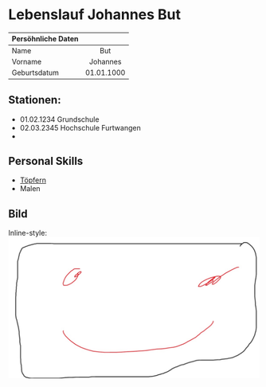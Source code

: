 # Lebenslauf Johannes But

| Persöhnliche Daten  |            | 
| ------------- |:-------------:| 
| Name       | But | $1600 |
| Vorname       | Johannes      |   
| Geburtsdatum | 01.01.1000      |   





## Stationen:
 * 01.02.1234 Grundschule
 * 02.03.2345 Hochschule Furtwangen
 * 
## Personal Skills

* [Töpfern](https://www.google.de/search?q=Töpfern)
* Malen

## Bild
Inline-style: 
![alt text](./pictures/Bild01.jpg "Bildbeispiel")



